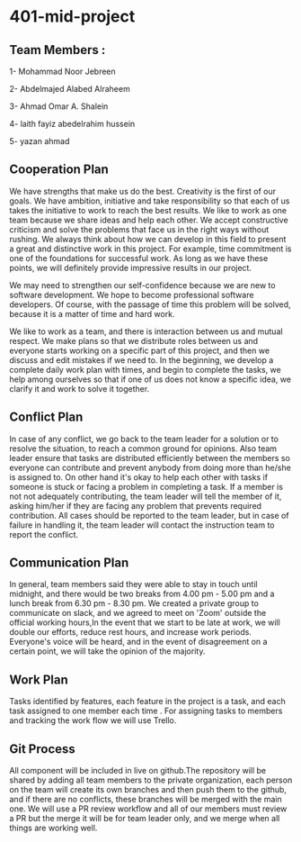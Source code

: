 # 401-mid-project

## Team Members :
1- Mohammad Noor Jebreen

2- Abdelmajed Alabed Alraheem

3- Ahmad Omar A. Shalein

4- laith fayiz abedelrahim hussein

5- yazan ahmad 


## Cooperation Plan

We have strengths that make us do the best. Creativity is the first of our goals.  We have ambition, initiative and take responsibility so that each of us takes the initiative to work to reach the best results. We like to work as one team because we share ideas and help each other. We accept constructive criticism and solve the problems that face us in the right ways without rushing.  We always think about how we can develop in this field to present a great and distinctive work in this project.  For example, time commitment is one of the foundations for successful work.  As long as we have these points, we will definitely provide impressive results in our  project.

We may need to strengthen our self-confidence because we are new to software development. We hope to become professional software developers.  Of course, with the passage of time this problem will be solved, because it is a matter of time and hard work.

We like to work as a team, and there is interaction between us and mutual respect.  We make plans so that we distribute roles between us and everyone starts working on a specific part of this project, and then we discuss and edit mistakes if we need to.  In the beginning, we develop a complete daily work plan with times, and begin to complete the tasks, we help among ourselves so that if one of us does not know a specific idea, we clarify it and work to solve it together.


## Conflict Plan 

In case of any conflict, we go back to the team leader for a solution or to resolve the situation, to reach a common ground for opinions. Also team leader ensure that tasks are distributed efficiently between the members so everyone can contribute and prevent anybody from doing more than he/she is assigned to. On other hand it's okay to help each other with tasks if someone is stuck or facing a problem in completing a task. If a member is not not adequately contributing, the team leader will tell the member of it, asking him/her if they are facing any problem that prevents required contribution. All cases should  be reported to the team leader, but in case of failure in handling it, the team leader will contact the instruction team to report the conflict.

## Communication Plan

In general, team members said they were able to stay in touch until midnight, and there would be two breaks from 4.00 pm - 5.00 pm and a lunch break from 6.30 pm - 8.30 pm.
We created a private group to communicate on slack, and we agreed to meet on 'Zoom' outside the official working hours,In the event that we start to be late at work, we will double our efforts, reduce rest hours, and increase work periods. Everyone's voice will be heard, and in the event of disagreement on a certain point, we will take the opinion of the majority.

## Work Plan

Tasks identified by features, each feature in the project is a task, and each task assigned to one member each time . For assigning tasks to members and tracking the work flow we will use Trello.

## Git Process

All component will be included in live on github.The repository will be shared by adding all team members to the private organization, each person on the team will create its own branches and then push them to the github, and if there are no conflicts, these branches will be merged with the main one. We will use a PR review workflow and all of our members must review a PR but the merge it will be for team leader only, and we merge when all things are working well.